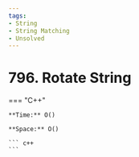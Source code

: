 ```yaml
---
tags:
- String
- String Matching
- Unsolved
---
```



# 796. Rotate String

=== "C++"

    **Time:** O()

    **Space:** O()

    ``` c++
    ```